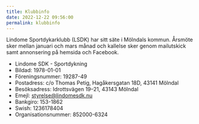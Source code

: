 ```yaml
---
title: Klubbinfo
date: 2022-12-22 09:56:00
permalink: klubbinfo
---
```

Lindome Sportdykarklubb (LSDK) har sitt säte i Mölndals kommun. Årsmöte sker mellan januari och mars månad och kallelse sker genom mailutskick samt annonsering på hemsida och Facebook.

- Lindome SDK - Sportdykning
- Bildad: 1978-01-01
- Föreningsnummer: 19287-49
- Postadress: c/o Thomas Petig, Hagåkersgatan 18D, 43141 Mölndal
- Besöksadress: Idrottsvägen 19&ndash;21, 43143 Mölndal
- Emejl: <styrelse@lindomesdk.nu>
- Bankgiro: 153-1862
- Swish: 1236178404
- Organisationsnummer: 852000-6324
